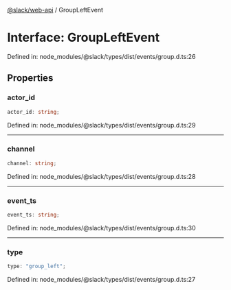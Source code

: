 [@slack/web-api](../index.md) / GroupLeftEvent

# Interface: GroupLeftEvent

Defined in: node\_modules/@slack/types/dist/events/group.d.ts:26

## Properties

### actor\_id

```ts
actor_id: string;
```

Defined in: node\_modules/@slack/types/dist/events/group.d.ts:29

***

### channel

```ts
channel: string;
```

Defined in: node\_modules/@slack/types/dist/events/group.d.ts:28

***

### event\_ts

```ts
event_ts: string;
```

Defined in: node\_modules/@slack/types/dist/events/group.d.ts:30

***

### type

```ts
type: "group_left";
```

Defined in: node\_modules/@slack/types/dist/events/group.d.ts:27
